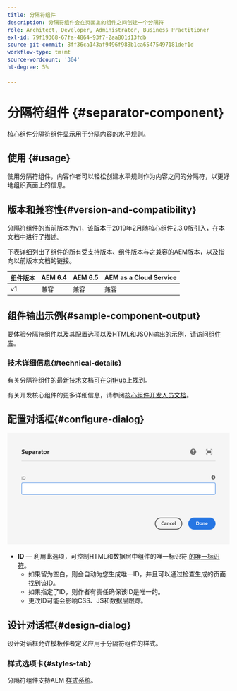 ```yaml
---
title: 分隔符组件
description: 分隔符组件会在页面上的组件之间创建一个分隔符
role: Architect, Developer, Administrator, Business Practitioner
exl-id: 79f19368-67fa-4864-93f7-2aa801d13fdb
source-git-commit: 8ff36ca143af9496f988b1ca65475497181def1d
workflow-type: tm+mt
source-wordcount: '304'
ht-degree: 5%

---
```


# 分隔符组件 {#separator-component}

核心组件分隔符组件显示用于分隔内容的水平规则。

## 使用 {#usage}

使用分隔符组件，内容作者可以轻松创建水平规则作为内容之间的分隔符，以更好地组织页面上的信息。

## 版本和兼容性{#version-and-compatibility}

分隔符组件的当前版本为v1，该版本于2019年2月随核心组件2.3.0版引入，在本文档中进行了描述。

下表详细列出了组件的所有受支持版本、组件版本与之兼容的AEM版本，以及指向以前版本文档的链接。

| 组件版本 | AEM 6.4 | AEM 6.5 | AEM as a Cloud Service |
|---|---|---|---|
| v1 | 兼容 | 兼容 | 兼容 |

## 组件输出示例{#sample-component-output}

要体验分隔符组件以及其配置选项以及HTML和JSON输出的示例，请访问[组件库](https://adobe.com/go/aem_cmp_library_separator)。

### 技术详细信息{#technical-details}

有关分隔符组件[的最新技术文档可在GitHub](https://adobe.com/go/aem_cmp_tech_separator_v1)上找到。

有关开发核心组件的更多详细信息，请参阅[核心组件开发人员文档](/help/developing/overview.md)。

## 配置对话框{#configure-dialog}

![分隔符组件的编辑对话框](/help/assets/separator-edit.png)

* **ID**  — 利用此选项，可控制HTML和数据层中组件的唯一标识符 [的唯一标识符](/help/developing/data-layer/overview.md)。
   * 如果留为空白，则会自动为您生成唯一ID，并且可以通过检查生成的页面找到该ID。
   * 如果指定了ID，则作者有责任确保该ID是唯一的。
   * 更改ID可能会影响CSS、JS和数据层跟踪。

## 设计对话框{#design-dialog}

设计对话框允许模板作者定义应用于分隔符组件的样式。

### 样式选项卡{#styles-tab}

分隔符组件支持AEM [样式系统](/help/get-started/authoring.md#component-styling)。
